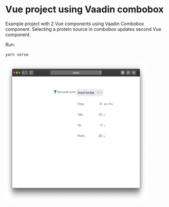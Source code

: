 # Vue project using Vaadin combobox

Example project with 2 Vue components using Vaadin Combobox component. 
Selecting a protein source in combobox updates second Vue component.

Run:
```
yarn serve
```

<img src="https://github.com/m1kah/vue-vaadin-combobox/raw/master/doc/screenshot.png?raw=true" width="440px" height="440px" />

